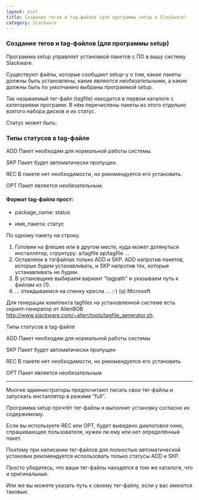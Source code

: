 ```yaml
---
layout: post
title: Создание тегов и tag-файлов (для программы setup в Slackware)
category: Slackware
---
```


### Создание тегов и tag-файлов (для программы setup)

Программа setup управляет установкой пакетов с ПО в вашу систему Slackware. 

Существуют файлы, которые сообщают setup-у о том, какие пакеты должны быть установлены, какие являются необязательными, а какие должны быть по умолчанию выбраны программой setup.

Так называемый тег-файл (tagfile) находится в первом каталоге с категориями программ. В нём перечислены пакеты из этого отдельно взятого набора дисков и их статус. 

Статус может быть:

### Типы статусов в tag-файле

ADD	Пакет необходим для нормальной работы системы.

SKP	Пакет будет автоматически пропущен.

REC	В пакете нет необходимости, но рекомендуется его установить.

OPT	Пакет является необязательным.

#### Формат tag-файла прост:

- package_name: status

- имя_пакета: статус

По одному пакету на строку. 

1) Готовим на флешке или в другом месте, куда может дотянуться инсталлятор, структуру:
a/tagfile
ap/tagfile
...
2) Оставляем в тэгфайлах только ADD и SKP. ADD напротив пакетов, которые будем устанавливать, и SKP напротив тех, которые устанавливать не будем.
3) В установщике выбираем вариант "tagpath"
и указываем путь к файлам из (1).
4) ... откидываемся на спинку кресла ... ;-) (q) Microsoft

Для генерации комплекта tagfiles на установленной системе есть скрипт-генератор от AlienBOB http://www.slackware.com/~alien/tools/tagfile_generator.sh.

Типы статусов в tag-файле

ADD	Пакет необходим для нормальной работы системы

SKP	Пакет будет автоматически пропущен

REC	В пакете нет необходимости, но рекомендуется его установить

OPT	Пакет является необязательным

---

Многие администраторы предпочитают писать свои тег-файлы и запускать инсталлятор в режиме “full”. 

Программа setup прочтёт тег-файлы и выполнит установку согласно их содержимому. 

Если вы используете REC или OPT, будет выведено диалоговое окно, спрашивающее пользователя, нужен ли ему или нет определённый пакет.

Поэтому при написании тег-файлов для полностью автоматической установки рекомендуется использовать только статусы ADD и SKP.

Просто убедитесь, что ваши тег-файлы находятся в том же каталоге, что и оригинальные. 

Или же вы можете указать путь к своему тег-файлу, если у вас имеются таковые.
